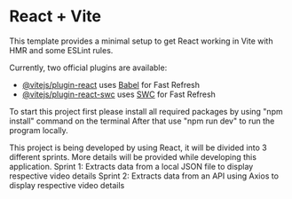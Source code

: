 # React + Vite

This template provides a minimal setup to get React working in Vite with HMR and some ESLint rules.

Currently, two official plugins are available:

- [@vitejs/plugin-react](https://github.com/vitejs/vite-plugin-react/blob/main/packages/plugin-react/README.md) uses [Babel](https://babeljs.io/) for Fast Refresh
- [@vitejs/plugin-react-swc](https://github.com/vitejs/vite-plugin-react-swc) uses [SWC](https://swc.rs/) for Fast Refresh

To start this project first please install all required packages by using "npm install" command on the terminal
After that use "npm run dev" to run the program locally.

This project is being developed by using React, it will be divided into 3 different sprints. More details will be provided while developing this application. 
Sprint 1: Extracts data from a local JSON file to display respective video details
Sprint 2: Extracts data from an API using Axios to display respective video details